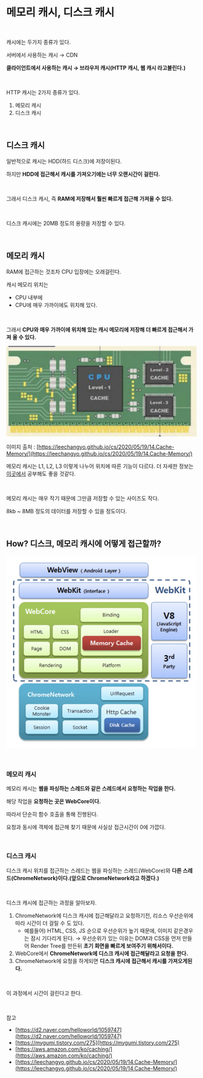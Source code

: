 # 메모리 캐시, 디스크 캐시

<br>

캐시에는 두가지 종류가 있다.

서버에서 사용하는 캐시 → CDN

**클라이언트에서 사용하는 캐시 → 브라우저 캐시(HTTP 캐시, 웹 캐시 라고불린다.)**

<br>

HTTP 캐시는 2가지 종류가 있다.

1. 메모리 캐시
2. 디스크 캐시

<br>

## 디스크 캐시

일반적으로 캐시는 HDD(하드 디스크)에 저장이된다.

하지만 **HDD에 접근해서 캐시를 가져오기에는 너무 오랜시간이 걸린다.**

<br>

그래서 디스크 캐시, 즉 **RAM에 저장해서 훨씬 빠르게 접근해 가져올 수 있다.**

<br>

디스크 캐시에는 20MB 정도의 용량을 저장할 수 있다.

<br>

## 메모리 캐시

RAM에 접근하는 것조차 CPU 입장에는 오래걸린다.

캐시 메모리 위치는

- CPU 내부에
- CPU에 매우 가까이에도 위치해 있다.

<br>

그래서 **CPU와 매우 가까이에 위치해 있는 캐시 메모리에 저장해 더 빠르게 접근해서 가져 올 수 있다.**

![메모리 캐시, 디스크 캐시](./../Images/메모리%20캐시,%20디스크%20캐시/메모리%20캐시,%20디스크%20캐시-1.png)

이미지 출처 : [https://leechangyo.github.io/cs/2020/05/19/14.Cache-Memory/](https://leechangyo.github.io/cs/2020/05/19/14.Cache-Memory/)

메모리 캐시는 L1, L2, L3 이렇게 나누어 위치에 따른 기능이 다르다. 더 자세한 정보는 [이곳에서](https://leechangyo.github.io/cs/2020/05/19/14.Cache-Memory/) 공부해도 좋을 것같다.

<br>

메모리 캐시는 매우 작기 때문에 그만큼 저장할 수 있는 사이즈도 작다.

8kb ~ 8MB 정도의 데이터를 저장할 수 있을 정도이다.

<br>

## How? 디스크, 메모리 캐시에 어떻게 접근할까?

![메모리 캐시, 디스크 캐시](./../Images/메모리%20캐시,%20디스크%20캐시/메모리%20캐시,%20디스크%20캐시-2.png)

<br>

### 메모리 캐시

메모리 캐시는 **웹을 파싱하는 스레드와 같은 스레드에서 요청하는 작업을 한다.**

해당 작업을 **요청하는 곳은 WebCore이다.**

따라서 단순히 함수 호출을 통해 진행된다.

요청과 동시에 객체에 접근해 찾기 때문에 사실상 접근시간이 0에 가깝다.

<br>

### 디스크 캐시

디스크 캐시 위치를 접근하는 스레드는 웹을 파싱하는 스레드(WebCore)와 **다른 스레드(ChromeNetwork)이다.(앞으로 ChromeNetwork라고 하겠다.)**

<br>

디스크 캐시에 접근하는 과정을 알아보자.

1. ChromeNetwork에 디스크 캐시에 접근해달라고 요청하기전, 리소스 우선순위에 따라 시간이 더 걸릴 수 도 있다.
   - 예를들어) HTML, CSS, JS 순으로 우선순위가 높기 때문에, 이미지 같은경우는 잠시 기다리게 된다.
     → 우선순위가 있는 이유는 DOM과 CSS을 먼저 만들어 Render Tree를 만든뒤 **초기 화면을 빠르게 보여주기 위해서이다.**
2. WebCore에서 **ChromeNetwork에 디스크 캐시에 접근해달라고 요청을 한다.**
3. ChromeNetwork에 요청을 하게되면 **디스크 캐시에 접근해서 캐시를 가져오게된다.**

<br>

이 과정에서 시간이 걸린다고 한다.

<br>

참고

- [https://d2.naver.com/helloworld/1059747](https://d2.naver.com/helloworld/1059747)
- [https://mygumi.tistory.com/275](https://mygumi.tistory.com/275)
- [https://aws.amazon.com/ko/caching/](https://aws.amazon.com/ko/caching/)
- [https://leechangyo.github.io/cs/2020/05/19/14.Cache-Memory/](https://leechangyo.github.io/cs/2020/05/19/14.Cache-Memory/)
